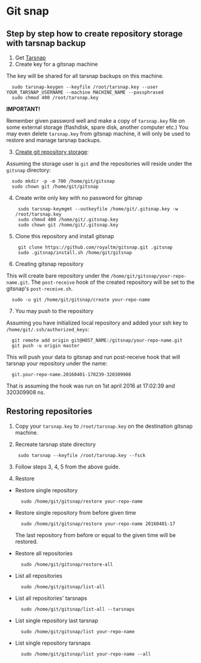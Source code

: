 Git snap
========


Step by step how to create repository storage with tarsnap backup
-----------------------------------------------------------------

1. Get [Tarsnap](https://www.tarsnap.com/gettingstarted.html)
2. Create key for a gitsnap machine

  The key will be shared for all tarsnap backups on this machine.

      sudo tarsnap-keygen --keyfile /root/tarsnap.key --user YOUR_TARSNAP_USERNAME --machine MACHINE_NAME --passphrased
      sudo chmod 400 /root/tarsnap.key

  __IMPORTANT!__

  Remember given password well and make a copy of `tarsnap.key` file on some external storage (flashdisk, spare disk, another computer etc.)
  You may even delete `tarsnap.key` from gitsnap machine, it will only be used to restore and manage tarsnap backups.

3. [Create git repository storage](https://git-scm.com/book/en/v1/Git-on-the-Server-Setting-Up-the-Server):

  Assuming the storage user is `git` and the repositories will reside under the `gitsnap` directory:

      sudo mkdir -p -m 700 /home/git/gitsnap
      sudo chown git /home/git/gitsnap

4. Create write only key with no password for gitsnap

        sudo tarsnap-keymgmt --outkeyfile /home/git/.gitsnap.key -w /root/tarsnap.key
        sudo chmod 400 /home/git/.gitsnap.key
        sudo chown git /home/git/.gitsnap.key

5. Clone this repository and install gitsnap

        git clone https://github.com/royaltm/gitsnap.git .gitsnap
        sudo .gitsnap/install.sh /home/git/gitsnap

6. Creating gitsnap repository

  This will create bare repository under the `/home/git/gitsnap/your-repo-name.git`.
  The `post-receive` hook of the created repository will be set to the gitsnap's `post-receive.sh`.

      sudo -u git /home/git/gitsnap/create your-repo-name

7. You may push to the repository

  Assuming you have initialized local repository and added your ssh key to `/home/git/.ssh/authorized_keys`:

      git remote add origin git@HOST_NAME:/gitsnap/your-repo-name.git
      git push -u origin master

  This will push your data to gitsnap and run post-receive hook that will
  tarsnap your repository under the name:

      git.your-repo-name.20160401-170239-320309908

  That is assuming the hook was run on 1st april 2016 at 17:02:39 and 320309908 ns.


Restoring repositories
----------------------

1. Copy your `tarsnap.key` to `/root/tarsnap.key` on the destination gitsnap machine.

2. Recreate tarsnap state directory

        sudo tarsnap --keyfile /root/tarsnap.key --fsck

3. Follow steps 3, 4, 5 from the above guide.

4. Restore

- Restore single repository

        sudo /home/git/gitsnap/restore your-repo-name

- Restore single repository from before given time

        sudo /home/git/gitsnap/restore your-repo-name 20160401-17

  The last repository from before or equal to the given time will be restored.

- Restore all repositories

        sudo /home/git/gitsnap/restore-all

- List all repositories

        sudo /home/git/gitsnap/list-all

- List all repositories' tarsnaps

        sudo /home/git/gitsnap/list-all --tarsnaps

- List single repository last tarsnap

        sudo /home/git/gitsnap/list your-repo-name

- List single repository tarsnaps

        sudo /home/git/gitsnap/list your-repo-name --all
